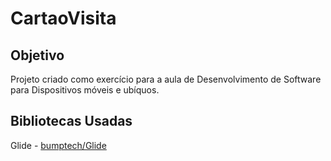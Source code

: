 # CartaoVisita

## Objetivo
Projeto criado como exercício para a aula de Desenvolvimento de Software para Dispositivos móveis e ubíquos.

## Bibliotecas Usadas
Glide - [bumptech/Glide](https://github.com/bumptech/glide)
